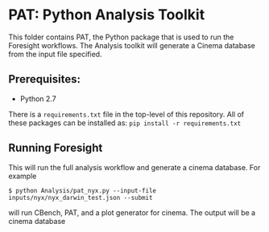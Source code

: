 # PAT: Python Analysis Toolkit

This folder contains PAT, the Python package that is used to run the Foresight workflows. The Analysis toolkit will generate a Cinema database from the input file specified.

## Prerequisites:

* Python 2.7

There is a `requirements.txt` file in the top-level of this repository. All of these packages can be installed as: `pip install -r requirements.txt`

## Running Foresight
This will run the full analysis workflow and generate a cinema database. For example
```
$ python Analysis/pat_nyx.py --input-file inputs/nyx/nyx_darwin_test.json --submit
```
will run CBench, PAT, and a plot generator for cinema. The output will be a cinema database
